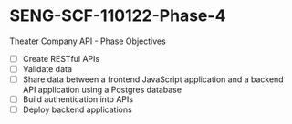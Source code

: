 # SENG-SCF-110122-Phase-4

Theater Company API - Phase Objectives
- [ ] Create RESTful APIs
- [ ] Validate data
- [ ] Share data between a frontend JavaScript application and a backend API application using a Postgres database
- [ ] Build authentication into APIs
- [ ] Deploy backend applications